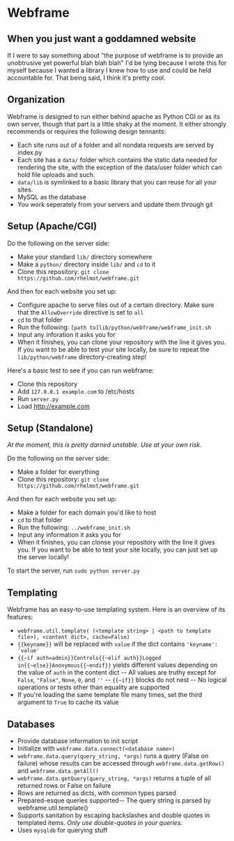 Webframe
========

When you just want a goddamned website
--------------------------------------

If I were to say something about "the purpose of webframe is to provide an unobtrusive yet powerful blah blah blah" I'd be lying because I wrote this for myself because I wanted a library I knew how to use and could be held accountable for. That being said, I think it's pretty cool.

Organization
------------

Webframe is designed to run either behind apache as Python CGI or as its own server, though that part is a little shaky at the moment. It either strongly recommends or requires the following design tennants:

- Each site runs out of a folder and all nondata requests are served by index.py
- Each site has a `data/` folder which contains the static data needed for rendering the site, with the exception of the data/user folder which can hold file uploads and such.
- `data/lib` is symlinked to a basic library that you can reuse for all your sites.
- MySQL as the database
- You work seperately from your servers and update them through git

Setup (Apache/CGI)
------------------

Do the following on the server side:
- Make your standard `lib/` directory somewhere
- Make a `python/` directory inside `lib/` and `cd` to it
- Clone this repository: `git clone https://github.com/rhelmot/webframe.git`

And then for each website you set up:
- Configure apache to serve files out of a certain directory. Make sure that the `AllowOverride` directive is set to `all`
- `cd` to that folder
- Run the following: `[path to]lib/python/webframe/webframe_init.sh`
- Input any inforation it asks you for
- When it finishes, you can clone your repository with the line it gives you. If you want to be able to test your site locally, be sure to repeat the `lib/python/webframe` directory-creating step!

Here's a basic test to see if you can run webframe:
- Clone this repository
- Add `127.0.0.1 example.com` to /etc/hosts
- Run `server.py`
- Load http://example.com

Setup (Standalone)
------------------

*At the moment, this is pretty darned unstable. Use at your own risk.*

Do the following on the server side:
- Make a folder for everything
- Clone this repository: `git clone https://github.com/rhelmot/webframe.git`

And then for each website you set up:
- Make a folder for each domain you'd like to host
- `cd` to that folder
- Run the following: `../webframe_init.sh`
- Input any information it asks you for
- When it finishes, you can clonse your repository with the line it gives you. If you want to be able to test your site locally, you can just set up the server locally!

To start the server, run `sudo python server.py`

Templating
----------

Webframe has an easy-to-use templating system. Here is an overview of its features:
- `webframe.util.template( (<template string> | <path to template file>), <content dict>, cache=False)`
- `{{keyname}}` will be replaced with `value` if the dict contains `'keyname': 'value'`
- `{{~if auth=admin}}Controls{{~elif auth}}Logged in{{~else}}Anonymous{{~endif}}` yields different values depending on the value of `auth` in the content dict
-- All values are truthy except for `False`, `"False"`, `None`, `0`, and `''`
-- `{{~if}}` blocks do not nest
-- No logical operations or tests other than equality are supported
- If you're loading the same template file many times, set the third argument to `True` to cache its value

Databases
---------

- Provide database information to init script
- Initialize with `webframe.data.connect(<database name>)`
- `webframe.data.query(query_string, *args)` runs a query (False on failure) whose results can be accessed through `webframe.data.getRow()` and `webframe.data.getAll()`
- `webframe.data.getQuery(query_string, *args)` returns a tuple of all returned rows or False on failure
- Rows are returned as dicts, with common types parsed
- Prepared-esque queries supported-- The query string is parsed by webframe.util.template()
- Supports sanitation by escaping backslashes and double quotes in templated items. *Only use double-quotes in your queries.*
- Uses `mysqldb` for querying stuff
